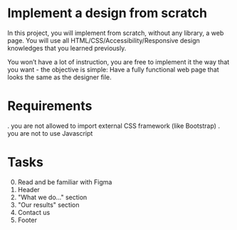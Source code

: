 # Implement a design from scratch
In this project, you will implement from scratch, without any library, a web page. You will use all HTML/CSS/Accessibility/Responsive design knowledges that you learned previously.

You won’t have a lot of instruction, you are free to implement it the way that you want - the objective is simple: Have a fully functional web page that looks the same as the designer file.

# Requirements
. you are not allowed to import external CSS framework (like Bootstrap)
. you are not to use Javascript

# Tasks
0. Read and be familiar with Figma
1. Header
2. "What we do..." section
3. "Our results" section
4. Contact us
5. Footer
